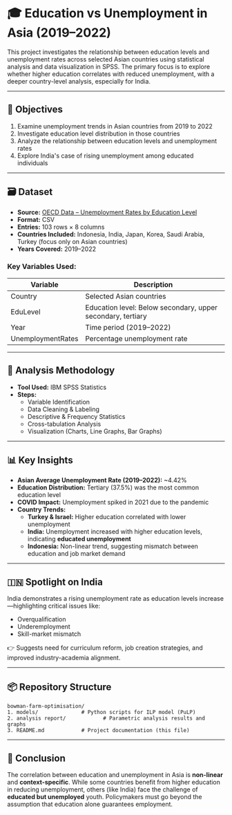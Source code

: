 # 🎓 Education vs Unemployment in Asia (2019–2022)

This project investigates the relationship between education levels and unemployment rates across selected Asian countries using statistical analysis and data visualization in SPSS. The primary focus is to explore whether higher education correlates with reduced unemployment, with a deeper country-level analysis, especially for India.

---

## 📌 Objectives

1. Examine unemployment trends in Asian countries from 2019 to 2022  
2. Investigate education level distribution in those countries  
3. Analyze the relationship between education levels and unemployment rates  
4. Explore India's case of rising unemployment among educated individuals

---

## 🗃️ Dataset

- **Source:** [OECD Data – Unemployment Rates by Education Level](https://data.oecd.org/unemp/unemployment-rates-by-education-level.htm#indicator-chart)  
- **Format:** CSV  
- **Entries:** 103 rows × 8 columns  
- **Countries Included:** Indonesia, India, Japan, Korea, Saudi Arabia, Turkey (focus only on Asian countries)  
- **Years Covered:** 2019–2022  

### Key Variables Used:
| Variable     | Description                                 |
|--------------|---------------------------------------------|
| Country      | Selected Asian countries                    |
| EduLevel     | Education level: Below secondary, upper secondary, tertiary |
| Year         | Time period (2019–2022)                     |
| UnemploymentRates | Percentage unemployment rate           |

---

## 🧠 Analysis Methodology

- **Tool Used:** IBM SPSS Statistics  
- **Steps:**
  - Variable Identification  
  - Data Cleaning & Labeling  
  - Descriptive & Frequency Statistics  
  - Cross-tabulation Analysis  
  - Visualization (Charts, Line Graphs, Bar Graphs)

---

## 📊 Key Insights

- **Asian Average Unemployment Rate (2019–2022):** ~4.42%  
- **Education Distribution:** Tertiary (37.5%) was the most common education level  
- **COVID Impact:** Unemployment spiked in 2021 due to the pandemic  
- **Country Trends:**
  - **Turkey & Israel:** Higher education correlated with lower unemployment  
  - **India:** Unemployment increased with higher education levels, indicating **educated unemployment**
  - **Indonesia:** Non-linear trend, suggesting mismatch between education and job market demand

---

## 🇮🇳 Spotlight on India

India demonstrates a rising unemployment rate as education levels increase—highlighting critical issues like:
- Overqualification
- Underemployment
- Skill-market mismatch

👉 Suggests need for curriculum reform, job creation strategies, and improved industry-academia alignment.

---

## 📦 Repository Structure

```
bowman-farm-optimisation/
1. models/              # Python scripts for ILP model (PuLP)
2. analysis report/            # Parametric analysis results and graphs
3. README.md            # Project documentation (this file)
```
---

## 📌 Conclusion

The correlation between education and unemployment in Asia is **non-linear** and **context-specific**. While some countries benefit from higher education in reducing unemployment, others (like India) face the challenge of **educated but unemployed** youth. Policymakers must go beyond the assumption that education alone guarantees employment.

